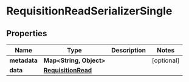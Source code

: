 

# RequisitionReadSerializerSingle


## Properties

| Name | Type | Description | Notes |
|------------ | ------------- | ------------- | -------------|
|**metadata** | **Map&lt;String, Object&gt;** |  |  [optional] |
|**data** | [**RequisitionRead**](RequisitionRead.md) |  |  |



